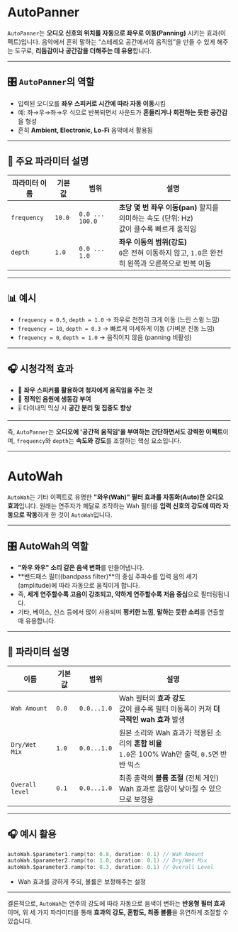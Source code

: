 # AutoPanner


 `AutoPanner`는 **오디오 신호의 위치를 자동으로 좌우로 이동(Panning)** 시키는 효과(이펙트)입니다. 음악에서 흔히 말하는 “스테레오 공간에서의 움직임”을 만들 수 있게 해주는 도구로, **리듬감이나 공간감을 더해주는 데 유용**합니다.

 ---

 ## 🎛️ `AutoPanner`의 역할

 * 입력된 오디오를 **좌우 스피커로 시간에 따라 자동 이동**시킴
 * 예: 좌→우→좌→우 식으로 반복되면서 사운드가 **흔들리거나 회전하는 듯한 공간감**을 형성
 * 흔히 **Ambient, Electronic, Lo-Fi** 음악에서 활용됨

 ---

 ## 🧾 주요 파라미터 설명

 | 파라미터 이름     | 기본값    | 범위              | 설명                                                               |
 | ----------- | ------ | --------------- | ---------------------------------------------------------------- |
 | `frequency` | `10.0` | `0.0 ... 100.0` | **초당 몇 번 좌우 이동(pan)** 할지를 의미하는 속도 (단위: Hz)<br>값이 클수록 빠르게 움직임     |
 | `depth`     | `1.0`  | `0.0 ... 1.0`   | **좌우 이동의 범위(강도)**<br>`0`은 전혀 이동하지 않고, `1.0`은 완전히 왼쪽과 오른쪽으로 반복 이동 |

 ---

 ## 📊 예시

 * `frequency = 0.5`, `depth = 1.0` → 좌우로 천천히 크게 이동 (느린 스윙 느낌)
 * `frequency = 10`, `depth = 0.3` → 빠르게 미세하게 이동 (가벼운 진동 느낌)
 * `frequency = 0`, `depth = 1.0` → 움직이지 않음 (panning 비활성)

 ---

 ## 🎧 시청각적 효과

 * 🎵 **좌우 스피커를 활용하여 청자에게 움직임을 주는 것**
 * 🧠 **정적인 음원에 생동감 부여**
 * 🎚️ 다이내믹 믹싱 시 **공간 분리 및 집중도 향상**

 ---

 즉, `AutoPanner`는 **오디오에 '공간적 움직임'을 부여하는 간단하면서도 강력한 이펙트**이며, `frequency`와 `depth`는 **속도와 강도**를 조절하는 핵심 요소입니다.

 ---

# AutoWah


 `AutoWah`는 기타 이펙트로 유명한 **"와우(Wah)" 필터 효과를 자동화(Auto)한 오디오 효과**입니다. 원래는 연주자가 페달로 조작하는 Wah 필터를 **입력 신호의 강도에 따라 자동으로 작동**하게 한 것이 `AutoWah`입니다.

 ---

 ## 🎛️ AutoWah의 역할

 * **"와우 와우" 소리 같은 음색 변화**를 만들어냅니다.
 * \*\*밴드패스 필터(bandpass filter)\*\*의 중심 주파수를 입력 음의 세기(amplitude)에 따라 자동으로 움직이게 합니다.
 * 즉, **세게 연주할수록 고음이 강조되고, 약하게 연주할수록 저음 중심**으로 필터링됩니다.
 * 기타, 베이스, 신스 등에서 많이 사용되며 **펑키한 느낌**, **말하는 듯한 소리**를 연출할 때 유용합니다.

 ---

 ## 🧾 파라미터 설명

 | 이름              | 기본값   | 범위          | 설명                                                                    |
 | --------------- | ----- | ----------- | --------------------------------------------------------------------- |
 | `Wah Amount`    | `0.0` | `0.0...1.0` | Wah 필터의 **효과 강도**<br>값이 클수록 필터 이동폭이 커져 **더 극적인 wah 효과** 발생            |
 | `Dry/Wet Mix`   | `1.0` | `0.0...1.0` | 원본 소리와 Wah 효과가 적용된 소리의 **혼합 비율**<br>`1.0`은 100% Wah만 출력, `0.5`면 반반 믹스 |
 | `Overall level` | `0.1` | `0.0...1.0` | 최종 출력의 **볼륨 조절** (전체 게인)<br>Wah 효과로 음량이 낮아질 수 있으므로 보정용                |

 ---

 ## 🎧 예시 활용

 ```swift
 autoWah.$parameter1.ramp(to: 0.8, duration: 0.1) // Wah Amount
 autoWah.$parameter2.ramp(to: 1.0, duration: 0.1) // Dry/Wet Mix
 autoWah.$parameter3.ramp(to: 0.3, duration: 0.1) // Overall Level
 ```

 * Wah 효과를 강하게 주되, 볼륨은 보정해주는 설정

 ---

 결론적으로, `AutoWah`는 연주의 강도에 따라 자동으로 음색이 변하는 **반응형 필터 효과**이며, 위 세 가지 파라미터를 통해 **효과의 강도, 혼합도, 최종 볼륨**을 유연하게 조절할 수 있습니다.
